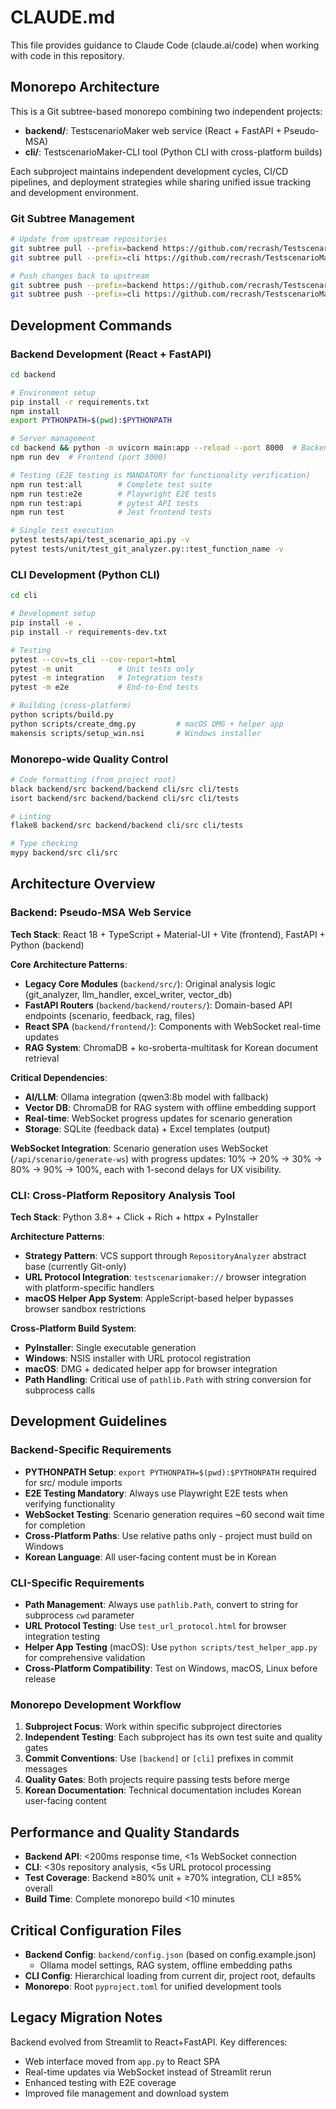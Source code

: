 # CLAUDE.md

This file provides guidance to Claude Code (claude.ai/code) when working with code in this repository.

## Monorepo Architecture

This is a Git subtree-based monorepo combining two independent projects:

- **backend/**: TestscenarioMaker web service (React + FastAPI + Pseudo-MSA)
- **cli/**: TestscenarioMaker-CLI tool (Python CLI with cross-platform builds)

Each subproject maintains independent development cycles, CI/CD pipelines, and deployment strategies while sharing unified issue tracking and development environment.

### Git Subtree Management
```bash
# Update from upstream repositories
git subtree pull --prefix=backend https://github.com/recrash/TestscenarioMaker.git main --squash
git subtree pull --prefix=cli https://github.com/recrash/TestscenarioMaker-CLI.git main --squash

# Push changes back to upstream
git subtree push --prefix=backend https://github.com/recrash/TestscenarioMaker.git main
git subtree push --prefix=cli https://github.com/recrash/TestscenarioMaker-CLI.git main
```

## Development Commands

### Backend Development (React + FastAPI)
```bash
cd backend

# Environment setup
pip install -r requirements.txt
npm install
export PYTHONPATH=$(pwd):$PYTHONPATH

# Server management
cd backend && python -m uvicorn main:app --reload --port 8000  # Backend API
npm run dev  # Frontend (port 3000)

# Testing (E2E testing is MANDATORY for functionality verification)
npm run test:all        # Complete test suite
npm run test:e2e        # Playwright E2E tests
npm run test:api        # pytest API tests
npm run test            # Jest frontend tests

# Single test execution
pytest tests/api/test_scenario_api.py -v
pytest tests/unit/test_git_analyzer.py::test_function_name -v
```

### CLI Development (Python CLI)
```bash
cd cli

# Development setup
pip install -e .
pip install -r requirements-dev.txt

# Testing
pytest --cov=ts_cli --cov-report=html
pytest -m unit          # Unit tests only
pytest -m integration   # Integration tests
pytest -m e2e           # End-to-End tests

# Building (cross-platform)
python scripts/build.py
python scripts/create_dmg.py         # macOS DMG + helper app
makensis scripts/setup_win.nsi       # Windows installer
```

### Monorepo-wide Quality Control
```bash
# Code formatting (from project root)
black backend/src backend/backend cli/src cli/tests
isort backend/src backend/backend cli/src cli/tests

# Linting
flake8 backend/src backend/backend cli/src cli/tests

# Type checking
mypy backend/src cli/src
```

## Architecture Overview

### Backend: Pseudo-MSA Web Service
**Tech Stack**: React 18 + TypeScript + Material-UI + Vite (frontend), FastAPI + Python (backend)

**Core Architecture Patterns**:
- **Legacy Core Modules** (`backend/src/`): Original analysis logic (git_analyzer, llm_handler, excel_writer, vector_db)
- **FastAPI Routers** (`backend/backend/routers/`): Domain-based API endpoints (scenario, feedback, rag, files)
- **React SPA** (`backend/frontend/`): Components with WebSocket real-time updates
- **RAG System**: ChromaDB + ko-sroberta-multitask for Korean document retrieval

**Critical Dependencies**:
- **AI/LLM**: Ollama integration (qwen3:8b model with fallback)
- **Vector DB**: ChromaDB for RAG system with offline embedding support
- **Real-time**: WebSocket progress updates for scenario generation
- **Storage**: SQLite (feedback data) + Excel templates (output)

**WebSocket Integration**: Scenario generation uses WebSocket (`/api/scenario/generate-ws`) with progress updates: 10% → 20% → 30% → 80% → 90% → 100%, each with 1-second delays for UX visibility.

### CLI: Cross-Platform Repository Analysis Tool
**Tech Stack**: Python 3.8+ + Click + Rich + httpx + PyInstaller

**Architecture Patterns**:
- **Strategy Pattern**: VCS support through `RepositoryAnalyzer` abstract base (currently Git-only)
- **URL Protocol Integration**: `testscenariomaker://` browser integration with platform-specific handlers
- **macOS Helper App System**: AppleScript-based helper bypasses browser sandbox restrictions

**Cross-Platform Build System**:
- **PyInstaller**: Single executable generation
- **Windows**: NSIS installer with URL protocol registration
- **macOS**: DMG + dedicated helper app for browser integration
- **Path Handling**: Critical use of `pathlib.Path` with string conversion for subprocess calls

## Development Guidelines

### Backend-Specific Requirements
- **PYTHONPATH Setup**: `export PYTHONPATH=$(pwd):$PYTHONPATH` required for src/ module imports
- **E2E Testing Mandatory**: Always use Playwright E2E tests when verifying functionality
- **WebSocket Testing**: Scenario generation requires ~60 second wait time for completion
- **Cross-Platform Paths**: Use relative paths only - project must build on Windows
- **Korean Language**: All user-facing content must be in Korean

### CLI-Specific Requirements
- **Path Management**: Always use `pathlib.Path`, convert to string for subprocess `cwd` parameter
- **URL Protocol Testing**: Use `test_url_protocol.html` for browser integration testing
- **Helper App Testing** (macOS): Use `python scripts/test_helper_app.py` for comprehensive validation
- **Cross-Platform Compatibility**: Test on Windows, macOS, Linux before release

### Monorepo Development Workflow
1. **Subproject Focus**: Work within specific subproject directories
2. **Independent Testing**: Each subproject has its own test suite and quality gates
3. **Commit Conventions**: Use `[backend]` or `[cli]` prefixes in commit messages
4. **Quality Gates**: Both projects require passing tests before merge
5. **Korean Documentation**: Technical documentation includes Korean user-facing content

## Performance and Quality Standards

- **Backend API**: <200ms response time, <1s WebSocket connection
- **CLI**: <30s repository analysis, <5s URL protocol processing
- **Test Coverage**: Backend ≥80% unit + ≥70% integration, CLI ≥85% overall
- **Build Time**: Complete monorepo build <10 minutes

## Critical Configuration Files

- **Backend Config**: `backend/config.json` (based on config.example.json)
  - Ollama model settings, RAG system, offline embedding paths
- **CLI Config**: Hierarchical loading from current dir, project root, defaults
- **Monorepo**: Root `pyproject.toml` for unified development tools

## Legacy Migration Notes

Backend evolved from Streamlit to React+FastAPI. Key differences:
- Web interface moved from `app.py` to React SPA
- Real-time updates via WebSocket instead of Streamlit rerun
- Enhanced testing with E2E coverage
- Improved file management and download system